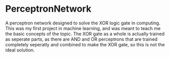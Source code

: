 # PerceptronNetwork
A perceptron network designed to solve the XOR logic gate in computing. This was my first project in machine learning, and was meant to teach me the basic concepts of the topic. The XOR gate as a whole is actually trained as seperate parts, as there are AND and OR perceptrons that are trained completely seperatly and combined to make the XOR gate, so this is not the ideal solution. 
